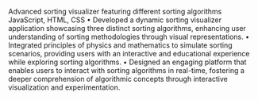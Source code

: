 Advanced sorting visualizer featuring different sorting algorithms JavaScript, HTML, CSS
• Developed a dynamic sorting visualizer application showcasing three distinct sorting algorithms, enhancing user
understanding of sorting methodologies through visual representations.
• Integrated principles of physics and mathematics to simulate sorting scenarios, providing users with an interactive and
educational experience while exploring sorting algorithms.
• Designed an engaging platform that enables users to interact with sorting algorithms in real-time, fostering a deeper
comprehension of algorithmic concepts through interactive visualization and experimentation.
